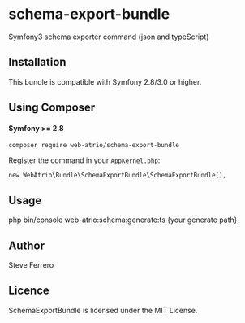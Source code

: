 # schema-export-bundle
Symfony3 schema exporter command (json and typeScript)

## Installation
This bundle is compatible with Symfony 2.8/3.0 or higher.

## Using Composer

#### Symfony >= 2.8 

    composer require web-atrio/schema-export-bundle

Register the command in your `AppKernel.php`:

    new WebAtrio\Bundle\SchemaExportBundle\SchemaExportBundle(),

## Usage
php bin/console web-atrio:schema:generate:ts {your generate path}

## Author
Steve Ferrero

## Licence
SchemaExportBundle is licensed under the MIT License.
